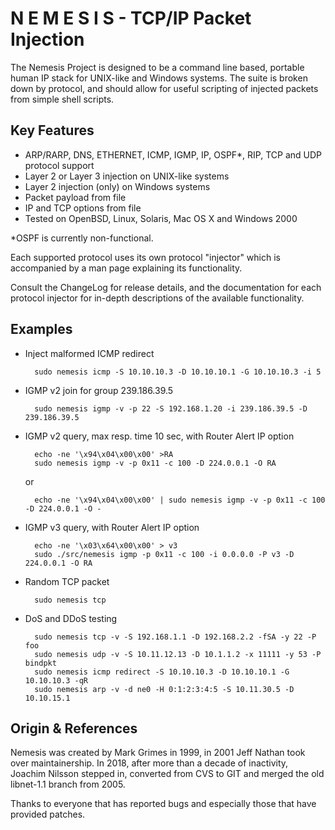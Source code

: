 N E M E S I S  -  TCP/IP Packet Injection
=========================================

The Nemesis Project is designed to be a command line based, portable
human IP stack for UNIX-like and Windows systems.  The suite is broken
down by protocol, and should allow for useful scripting of injected
packets from simple shell scripts.


Key Features
------------

* ARP/RARP, DNS, ETHERNET, ICMP, IGMP, IP, OSPF*, RIP, TCP and UDP
  protocol support
* Layer 2 or Layer 3 injection on UNIX-like systems
* Layer 2 injection (only) on Windows systems
* Packet payload from file
* IP and TCP options from file
* Tested on OpenBSD, Linux, Solaris, Mac OS X and Windows 2000

*OSPF is currently non-functional.

Each supported protocol uses its own protocol "injector" which is
accompanied by a man page explaining its functionality.

Consult the ChangeLog for release details, and the documentation for
each protocol injector for in-depth descriptions of the available
functionality.


Examples
--------

* Inject malformed ICMP redirect

        sudo nemesis icmp -S 10.10.10.3 -D 10.10.10.1 -G 10.10.10.3 -i 5

* IGMP v2 join for group 239.186.39.5

        sudo nemesis igmp -v -p 22 -S 192.168.1.20 -i 239.186.39.5 -D 239.186.39.5

* IGMP v2 query, max resp. time 10 sec, with Router Alert IP option

        echo -ne '\x94\x04\x00\x00' >RA
        sudo nemesis igmp -v -p 0x11 -c 100 -D 224.0.0.1 -O RA

  or

        echo -ne '\x94\x04\x00\x00' | sudo nemesis igmp -v -p 0x11 -c 100 -D 224.0.0.1 -O -

* IGMP v3 query, with Router Alert IP option

        echo -ne '\x03\x64\x00\x00' > v3
        sudo ./src/nemesis igmp -p 0x11 -c 100 -i 0.0.0.0 -P v3 -D 224.0.0.1 -O RA

* Random TCP packet

        sudo nemesis tcp

* DoS and DDoS testing

        sudo nemesis tcp -v -S 192.168.1.1 -D 192.168.2.2 -fSA -y 22 -P foo
        sudo nemesis udp -v -S 10.11.12.13 -D 10.1.1.2 -x 11111 -y 53 -P bindpkt
        sudo nemesis icmp redirect -S 10.10.10.3 -D 10.10.10.1 -G 10.10.10.3 -qR
        sudo nemesis arp -v -d ne0 -H 0:1:2:3:4:5 -S 10.11.30.5 -D 10.10.15.1


Origin & References
--------------------

Nemesis was created by Mark Grimes in 1999, in 2001 Jeff Nathan took
over maintainership.  In 2018, after more than a decade of inactivity,
Joachim Nilsson stepped in, converted from CVS to GIT and merged the
old libnet-1.1 branch from 2005.

Thanks to everyone that has reported bugs and especially those that have
provided patches.
